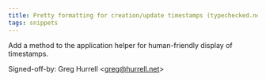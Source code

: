 ```yaml
---
title: Pretty formatting for creation/update timestamps (typechecked.net, fba09f2)
tags: snippets
---
```


Add a method to the application helper for human-friendly display of timestamps.

Signed-off-by: Greg Hurrell &lt;greg@hurrell.net&gt;
